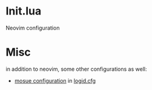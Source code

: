 # Init.lua
Neovim configuration
# Misc
in addition to neovim, some other configurations as well:
- [mosue configuration](https://github.com/PixlOne/logiops) in [logid.cfg](https://github.com/ImTalos/init.lua/blob/main/logid.cfg) 


